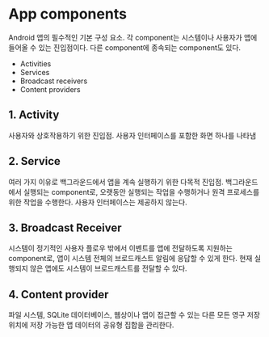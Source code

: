 # App components
Android 앱의 필수적인 기본 구성 요소. 각 component는 시스템이나 사용자가 앱에 들어올 수 있는 진입점이다. 다른 component에 종속되는 component도 있다.
- Activities
- Services
- Broadcast receivers
- Content providers

## 1. Activity
사용자와 상호작용하기 위한 진입점. 사용자 인터페이스를 포함한 화면 하나를 나타냄

## 2. Service
여러 가지 이유로 백그라운드에서 앱을 계속 실행하기 위한 다목적 진입점. 백그라운드에서 실행되는 component로, 오랫동안 실행되는 작업을 수행하거나 원격 프로세스를 위한 작업을 수행한다. 사용자 인터페이스는 제공하지 않는다.

## 3. Broadcast Receiver
시스템이 정기적인 사용자 플로우 밖에서 이벤트를 앱에 전달하도록 지원하는 component로, 앱이 시스템 전체의 브로드캐스트 알림에 응답할 수 있게 한다. 현재 실행되지 않은 앱에도 시스템이 브로드캐스트를 전달할 수 있다.

## 4. Content provider
파일 시스템, SQLite 데이터베이스, 웹상이나 앱이 접근할 수 있는 다른 모든 영구 저장 위치에 저장 가능한 앱 데이터의 공유형 집합을 관리한다.
